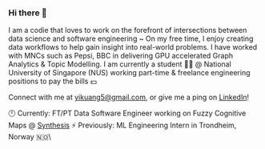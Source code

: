 ### Hi there 👋

I am a codie that loves to work on the forefront of intersections between data science and software engineering ~ 
On my free time, I enjoy creating data workflows to help gain insight into real-world problems. I have worked with MNCs such as Pepsi, BBC in delivering GPU accelerated Graph Analytics & Topic Modelling.
I am currently a student 🧑‍🎓 @ National University of Singapore (NUS) working part-time & freelance engineering positions to pay the bills 💵

Connect with me at yikuang5@gmail.com, or give me a ping on [LinkedIn](https://www.linkedin.com/in/lohyikuang/)! 

🕛 Currently: FT/PT Data Software Engineer working on Fuzzy Cognitive Maps @ [Synthesis](https://home.synthesis.partners/)
⚡ Previously: ML Engineering Intern in Trondheim, Norway 🇳🇴\
